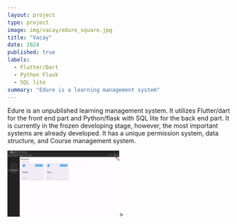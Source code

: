 ```yaml
---
layout: project
type: project
image: img/vacay/edure_square.jpg
title: "Vacay"
date: 2024
published: true
labels:
  - Flutter/Dart
  - Python Flask 
  - SQL lite
summary: "Edure is a learning management system"
---
```


Edure is an unpublished learning management system. It utilizes Flutter/dart for the front end part and Python/flask with SQL lite for the back end part.
It is currently in the frozen developing stage, however, the most important systems are already developed. It has a unique permission system, data structure, and Course management system.

<img src="../img/vacay/edure_web.png" style="width:50%; height:50%;">>


